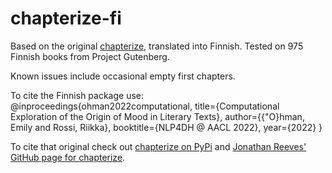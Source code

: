# chapterize-fi

Based on the original [chapterize](https://pypi.org/project/chapterize/), translated into Finnish.
Tested on 975 Finnish books from Project Gutenberg.

Known issues include occasional empty first chapters.


To cite the Finnish package use:
@inproceedings{ohman2022computational,
  title={Computational Exploration of the Origin of Mood in Literary Texts},
  author={{\"O}hman, Emily and Rossi, Riikka},
  booktitle={NLP4DH @ AACL 2022},
  year={2022}
}

To cite that original check out [chapterize on PyPi](https://pypi.org/project/chapterize/) and [Jonathan Reeves' GitHub page for chapterize](https://github.com/JonathanReeve/chapterize).
